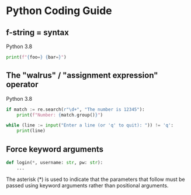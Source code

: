 # Python Coding Guide

## f-string = syntax

Python 3.8 

```python
print(f"{foo=} {bar=}")
```

## The "walrus" / "assignment expression" operator

Python 3.8

```python
if match := re.search(r"\d+", "The number is 12345"):
    print(f"Number: {match.group()}")

while (line := input("Enter a line (or 'q' to quit): ")) != 'q':
    print(line)
```

## Force keyword arguments

```python
def login(*, username: str, pw: str):
    ...
```
The asterisk (*) is used to indicate that the parameters that 
follow must be passed using keyword arguments rather than positional arguments.

